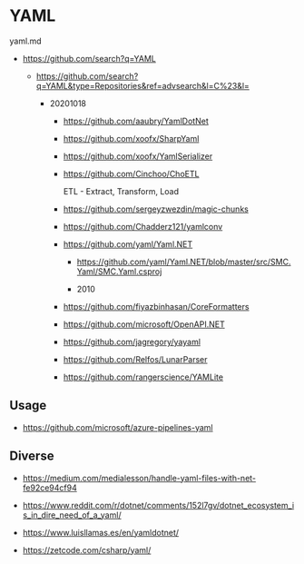 # YAML

yaml.md

*   https://github.com/search?q=YAML

    *   https://github.com/search?q=YAML&type=Repositories&ref=advsearch&l=C%23&l=

        *   20201018

            *   https://github.com/aaubry/YamlDotNet

            *   https://github.com/xoofx/SharpYaml

            *   https://github.com/xoofx/YamlSerializer

            *   https://github.com/Cinchoo/ChoETL

                ETL - Extract, Transform, Load

            *   https://github.com/sergeyzwezdin/magic-chunks

            *   https://github.com/Chadderz121/yamlconv

            *   https://github.com/yaml/Yaml.NET

                *   https://github.com/yaml/Yaml.NET/blob/master/src/SMC.Yaml/SMC.Yaml.csproj

                *   2010

            *   https://github.com/fiyazbinhasan/CoreFormatters

            *   https://github.com/microsoft/OpenAPI.NET

            *   https://github.com/jagregory/yayaml

            *   https://github.com/Relfos/LunarParser

            *   https://github.com/rangerscience/YAMLite            

## Usage

*   https://github.com/microsoft/azure-pipelines-yaml

## Diverse

*   https://medium.com/medialesson/handle-yaml-files-with-net-fe92ce94cf94

*   https://www.reddit.com/r/dotnet/comments/152l7gv/dotnet_ecosystem_is_in_dire_need_of_a_yaml/

*   https://www.luisllamas.es/en/yamldotnet/

*   https://zetcode.com/csharp/yaml/
